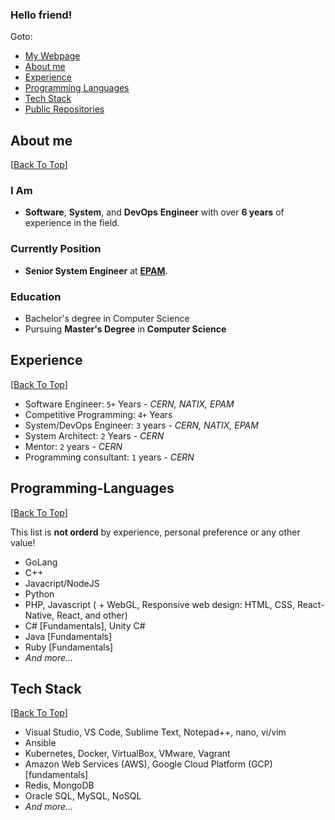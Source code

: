 ### Hello friend!

Goto:
- [My Webpage](https://www.levankhelo.com)
- [About me](https://github.com/levankhelo/levankhelo/blob/main/README.md#about-me)
- [Experience](https://github.com/levankhelo/levankhelo/blob/main/README.md#Experience)
- [Programming Languages](https://github.com/levankhelo/levankhelo/blob/main/README.md#Programming-Languages)
- [Tech Stack](https://github.com/levankhelo/levankhelo/blob/main/README.md#Tech-Stack)
- [Public Repositories](https://github.com/levankhelo?tab=repositories)


## About me
[[Back To Top](https://github.com/levankhelo/levankhelo/blob/main/README.md#hello-friend)]  

### I Am
- **Software**, **System**, and **DevOps** **Engineer** with over **6 years** of experience in the field.   
### Currently Position
- **Senior System Engineer** at [**EPAM**](https://www.epam.com/).
### Education
- Bachelor's degree in Computer Science
- Pursuing **Master's Degree** in **Computer Science**

## Experience
[[Back To Top](https://github.com/levankhelo/levankhelo/blob/main/README.md#hello-friend)]  

- Software Engineer: `5+` Years - *CERN, NATIX, EPAM*
- Competitive Programming: `4+` Years
- System/DevOps Engineer: `3` years - *CERN, NATIX, EPAM*
- System Architect: `2` Years - *CERN*
- Mentor: `2` years - *CERN*
- Programming consultant: `1` years - *CERN*

## Programming-Languages
[[Back To Top](https://github.com/levankhelo/levankhelo/blob/main/README.md#hello-friend)]  

This list is __not orderd__ by experience, personal preference or any other value!
- GoLang
- C++
- Javacript/NodeJS
- Python
- PHP, Javascript ( + WebGL, Responsive web design: HTML, CSS, React-Native, React, and other)
- C# [Fundamentals], Unity C#
- Java [Fundamentals]
- Ruby [Fundamentals]
- *And more...*

## Tech Stack
[[Back To Top](https://github.com/levankhelo/levankhelo/blob/main/README.md#hello-friend)]  

- Visual Studio, VS Code, Sublime Text, Notepad++, nano, vi/vim
- Ansible
- Kubernetes, Docker, VirtualBox, VMware, Vagrant
- Amazon Web Services (AWS), Google Cloud Platform (GCP) [fundamentals]
- Redis, MongoDB
- Oracle SQL, MySQL, NoSQL
- *And more...*
